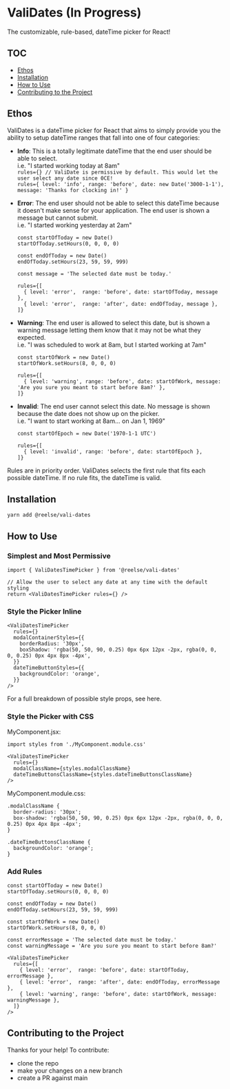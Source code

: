 # ValiDates (In Progress)
The customizable, rule-based, dateTime picker for React!

## TOC
- [Ethos](#ethos)
- [Installation](#installation)
- [How to Use](#how-to-use)
- [Contributing to the Project](#contributing-to-the-project)

<a name="ethos"></a>
## Ethos

ValiDates is a dateTime picker for React that aims to simply provide you the ability to setup dateTime ranges that fall into one of four categories:

- **Info**: This is a totally legitimate dateTime that the end user should be able to select.\
i.e. "I started working today at 8am"\
`rules={} // ValiDate is permissive by default. This would let the user select any date since 0CE!`\
`rules={ level: 'info', range: 'before', date: new Date('3000-1-1'), message: 'Thanks for clocking in!' }`

- **Error**: The end user should not be able to select this dateTime because it doesn't make sense for your application. The end user is shown a message but cannot submit.\
i.e. "I started working yesterday at 2am"
  ```
  const startOfToday = new Date()
  startOfToday.setHours(0, 0, 0, 0)
  
  const endOfToday = new Date()
  endOfToday.setHours(23, 59, 59, 999)
  
  const message = 'The selected date must be today.'
  
  rules={[
    { level: 'error',  range: 'before', date: startOfToday, message },
    { level: 'error',  range: 'after', date: endOfToday, message },
  ]}
  ```

- **Warning**: The end user is allowed to select this date, but is shown a warning message letting them know that it may not be what they expected.\
i.e. "I was scheduled to work at 8am, but I started working at 7am"
  ```
  const startOfWork = new Date()
  startOfWork.setHours(8, 0, 0, 0)
  
  rules={[
    { level: 'warning', range: 'before', date: startOfWork, message: 'Are you sure you meant to start before 8am?' },
  ]}
  ```

- **Invalid**: The end user cannot select this date. No message is shown because the date does not show up on the picker.\
i.e. "I want to start working at 8am... on Jan 1, 1969"
  ```
  const startOfEpoch = new Date('1970-1-1 UTC')
  
  rules={[
    { level: 'invalid', range: 'before', date: startOfEpoch },
  ]}
  ```

Rules are in priority order. ValiDates selects the first rule that fits each possible dateTime. If no rule fits, the dateTime is valid.

<a name="installation"></a>
## Installation
`yarn add @reelse/vali-dates`

<a name="how-to-use"></a>
## How to Use

### Simplest and Most Permissive

```
import { ValiDatesTimePicker } from '@reelse/vali-dates'

// Allow the user to select any date at any time with the default styling
return <ValiDatesTimePicker rules={} />
```


### Style the Picker Inline

```
<ValiDatesTimePicker
  rules={}
  modalContainerStyles={{
    borderRadius: '30px',
    boxShadow: 'rgba(50, 50, 90, 0.25) 0px 6px 12px -2px, rgba(0, 0, 0, 0.25) 0px 4px 8px -4px',
  }}
  dateTimeButtonStyles={{
    backgroundColor: 'orange',
  }}
/>
```

For a full breakdown of possible style props, see here.


### Style the Picker with CSS

MyComponent.jsx:
```
import styles from './MyComponent.module.css'

<ValiDatesTimePicker
  rules={}
  modalClassName={styles.modalClassName}
  dateTimeButtonsClassName={styles.dateTimeButtonsClassName}
/>
```

MyComponent.module.css:
```
.modalClassName {
  border-radius: '30px';
  box-shadow: 'rgba(50, 50, 90, 0.25) 0px 6px 12px -2px, rgba(0, 0, 0, 0.25) 0px 4px 8px -4px';
}

.dateTimeButtonsClassName {
  backgroundColor: 'orange';
}
```

### Add Rules
```
const startOfToday = new Date()
startOfToday.setHours(0, 0, 0, 0)

const endOfToday = new Date()
endOfToday.setHours(23, 59, 59, 999)

const startOfWork = new Date()
startOfWork.setHours(8, 0, 0, 0)

const errorMessage = 'The selected date must be today.'
const warningMessage = 'Are you sure you meant to start before 8am?'

<ValiDatesTimePicker
  rules={[
    { level: 'error',  range: 'before', date: startOfToday, errorMessage },
    { level: 'error',  range: 'after', date: endOfToday, errorMessage },
    { level: 'warning', range: 'before', date: startOfWork, message: warningMessage },
  ]}
/>
```

<a name="contributing-to-the-project"></a>
## Contributing to the Project

Thanks for your help! To contribute:
- clone the repo
- make your changes on a new branch
- create a PR against main
